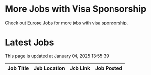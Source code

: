 # More Jobs with Visa Sponsorship

Check out [Europe Jobs](https://github.com/sureshparimi/europejobs#latest-jobs) for more jobs with visa sponsorship.

# Latest Jobs

This page is updated at January 04, 2025 13:55:39

| Job Title | Job Location | Job Link | Job Posted |
| --- | --- | --- | --- |
